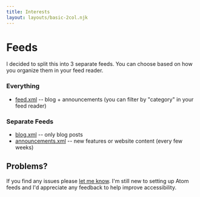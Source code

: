 ```yaml
---
title: Interests
layout: layouts/basic-2col.njk
---
```


# Feeds

I decided to split this into 3 separate feeds. You can choose based on how you organize them in your feed reader.

### Everything

- [feed.xml](/feeds/feed.xml) -- blog + announcements (you can filter by "category" in your feed reader)

### Separate Feeds

- [blog.xml](/feeds/blog.xml) -- only blog posts
- [announcements.xml](/feeds/announcements.xml) -- new features or website content (every few weeks)

## Problems?

If you find any issues please [let me know](/contact/). I'm still new to setting up Atom feeds and I'd appreciate any feedback to help improve accessibility.
